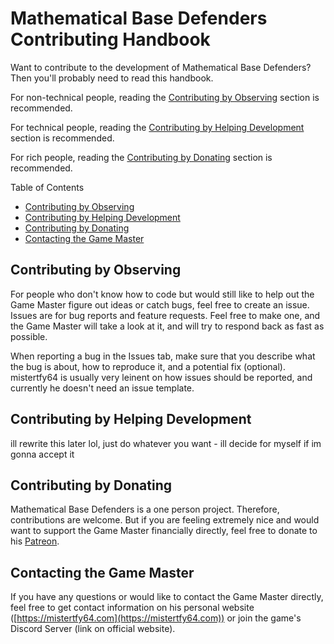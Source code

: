 # Mathematical Base Defenders Contributing Handbook

Want to contribute to the development of Mathematical Base Defenders? Then you'll probably need to read this handbook.

For non-technical people, reading the [Contributing by Observing](#contributing-by-observing) section is recommended.

For technical people, reading the [Contributing by Helping Development](#contributing-by-helping-development) section is recommended.

For rich people, reading the [Contributing by Donating](#contributing-by-donating) section is recommended.

Table of Contents
 - [Contributing by Observing](#contributing-by-observing)
 - [Contributing by Helping Development](#contributing-by-helping-development)
 - [Contributing by Donating](#contributing-by-donating)
 - [Contacting the Game Master](#contacting-the-game-master)


## Contributing by Observing

For people who don't know how to code but would still like to help out the Game Master figure out ideas or catch bugs, feel free to create an issue. Issues are for bug reports and feature requests. Feel free to make one, and the Game Master will take a look at it, and will try to respond back as fast as possible.

When reporting a bug in the Issues tab, make sure that you describe what the bug is about, how to reproduce it, and a potential fix (optional). mistertfy64 is usually very leinent on how issues should be reported, and currently he doesn't need an issue template.

## Contributing by Helping Development

ill rewrite this later lol, just do whatever you want - ill decide for myself if im gonna accept it

## Contributing by Donating

Mathematical Base Defenders is a one person project. Therefore, contributions are welcome. But if you are feeling extremely nice and would want to support the Game Master financially directly, feel free to donate to his [Patreon](https://patreon.com/mistertfy64).
 
## Contacting the Game Master

If you have any questions or would like to contact the Game Master directly, feel free to get contact information on his personal website ([https://mistertfy64.com](https://mistertfy64.com)) or join the game's Discord Server (link on official website).
